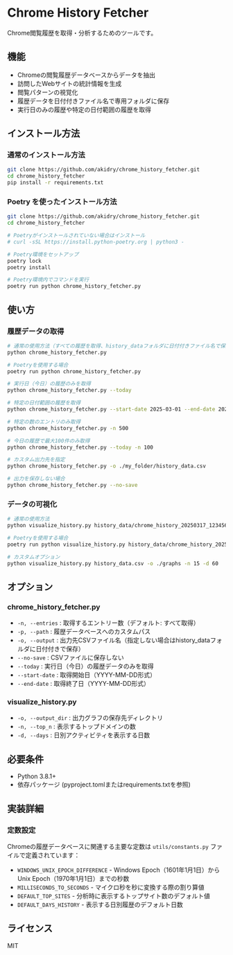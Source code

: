 # Chrome History Fetcher

Chrome閲覧履歴を取得・分析するためのツールです。

## 機能

- Chromeの閲覧履歴データベースからデータを抽出
- 訪問したWebサイトの統計情報を生成
- 閲覧パターンの視覚化
- 履歴データを日付付きファイル名で専用フォルダに保存
- 実行日のみの履歴や特定の日付範囲の履歴を取得

## インストール方法

### 通常のインストール方法

```bash
git clone https://github.com/akidry/chrome_history_fetcher.git
cd chrome_history_fetcher
pip install -r requirements.txt
```

### Poetry を使ったインストール方法

```bash
git clone https://github.com/akidry/chrome_history_fetcher.git
cd chrome_history_fetcher

# Poetryがインストールされていない場合はインストール
# curl -sSL https://install.python-poetry.org | python3 -

# Poetry環境をセットアップ
poetry lock
poetry install

# Poetry環境内でコマンドを実行
poetry run python chrome_history_fetcher.py
```

## 使い方

### 履歴データの取得

```bash
# 通常の使用方法（すべての履歴を取得、history_dataフォルダに日付付きファイル名で保存）
python chrome_history_fetcher.py

# Poetryを使用する場合
poetry run python chrome_history_fetcher.py

# 実行日（今日）の履歴のみを取得
python chrome_history_fetcher.py --today

# 特定の日付範囲の履歴を取得
python chrome_history_fetcher.py --start-date 2025-03-01 --end-date 2025-03-17

# 特定の数のエントリのみ取得
python chrome_history_fetcher.py -n 500

# 今日の履歴で最大100件のみ取得
python chrome_history_fetcher.py --today -n 100

# カスタム出力先を指定
python chrome_history_fetcher.py -o ./my_folder/history_data.csv

# 出力を保存しない場合
python chrome_history_fetcher.py --no-save
```

### データの可視化

```bash
# 通常の使用方法
python visualize_history.py history_data/chrome_history_20250317_123456.csv

# Poetryを使用する場合
poetry run python visualize_history.py history_data/chrome_history_20250317_123456.csv

# カスタムオプション
python visualize_history.py history_data.csv -o ./graphs -n 15 -d 60
```

## オプション

### chrome_history_fetcher.py

- `-n, --entries` : 取得するエントリー数（デフォルト: すべて取得）
- `-p, --path` : 履歴データベースへのカスタムパス
- `-o, --output` : 出力先CSVファイル名（指定しない場合はhistory_dataフォルダに日付付きで保存）
- `--no-save` : CSVファイルに保存しない
- `--today` : 実行日（今日）の履歴データのみを取得
- `--start-date` : 取得開始日（YYYY-MM-DD形式）
- `--end-date` : 取得終了日（YYYY-MM-DD形式）

### visualize_history.py

- `-o, --output_dir` : 出力グラフの保存先ディレクトリ
- `-n, --top_n` : 表示するトップドメインの数
- `-d, --days` : 日別アクティビティを表示する日数

## 必要条件

- Python 3.8.1+
- 依存パッケージ (pyproject.tomlまたはrequirements.txtを参照)

## 実装詳細

### 定数設定

Chromeの履歴データベースに関連する主要な定数は `utils/constants.py` ファイルで定義されています：

- `WINDOWS_UNIX_EPOCH_DIFFERENCE` - Windows Epoch（1601年1月1日）からUnix Epoch（1970年1月1日）までの秒数
- `MILLISECONDS_TO_SECONDS` - マイクロ秒を秒に変換する際の割り算値
- `DEFAULT_TOP_SITES` - 分析時に表示するトップサイト数のデフォルト値
- `DEFAULT_DAYS_HISTORY` - 表示する日別履歴のデフォルト日数

## ライセンス

MIT
